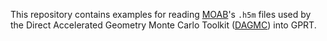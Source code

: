 This repository contains examples for reading
[MOAB](https://bitbucket.org/fathomteam/moab/)'s `.h5m` files used by the Direct
Accelerated Geometry Monte Carlo Toolkit ([DAGMC](https://github.com/svalinn/dagmc)) into GPRT.